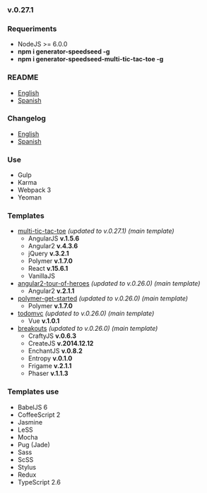 ### v.0.27.1

### Requeriments
- NodeJS >= 6.0.0
- **npm i generator-speedseed -g**
- **npm i generator-speedseed-multi-tic-tac-toe -g**

### README
- [English](https://github.com/ifedu/generator-speedseed/blob/master/docs/README/EN_US.md)
- [Spanish](https://github.com/ifedu/generator-speedseed/blob/master/docs/README/ES.md)

### Changelog
- [English](https://github.com/ifedu/generator-speedseed/blob/master/docs/CHANGELOG/EN_US.md)
- [Spanish](https://github.com/ifedu/generator-speedseed/blob/master/docs/CHANGELOG/ES.md)

### Use
- Gulp
- Karma
- Webpack 3
- Yeoman

### Templates
- [multi-tic-tac-toe](https://www.npmjs.com/package/generator-speedseed-multi-tic-tac-toe) *(updated to v.0.27.1) (main template)*
    - AngularJS **v.1.5.6**
    - Angular2 **v.4.3.6**
    - jQuery **v.3.2.1**
    - Polymer **v.1.7.0**
    - React **v.15.6.1**
    - VanillaJS
- [angular2-tour-of-heroes](https://www.npmjs.com/package/generator-speedseed-cleanly-angular2-tour-of-heroes) *(updated to v.0.26.0) (main template)*
    - Angular2 **v.2.1.1**
- [polymer-get-started](https://www.npmjs.com/package/generator-speedseed-cleanly-polymer-get-started) *(updated to v.0.26.0) (main template)*
    - Polymer **v.1.7.0**
- [todomvc](https://www.npmjs.com/package/generator-speedseed-cleanly-todomvc) *(updated to v.0.26.0) (main template)*
    - Vue **v.1.0.1**
- [breakouts](https://www.npmjs.com/package/generator-speedseed-cleanly-breakouts) *(updated to v.0.26.0) (main template)*
    - CraftyJS **v.0.6.3**
    - CreateJS **v.2014.12.12**
    - EnchantJS **v.0.8.2**
    - Entropy **v.0.1.0**
    - Frigame **v.2.1.1**
    - Phaser **v.1.1.3**

### Templates use
- BabelJS 6
- CoffeeScript 2
- Jasmine
- LeSS
- Mocha
- Pug (Jade)
- Sass
- ScSS
- Stylus
- Redux
- TypeScript 2.6

